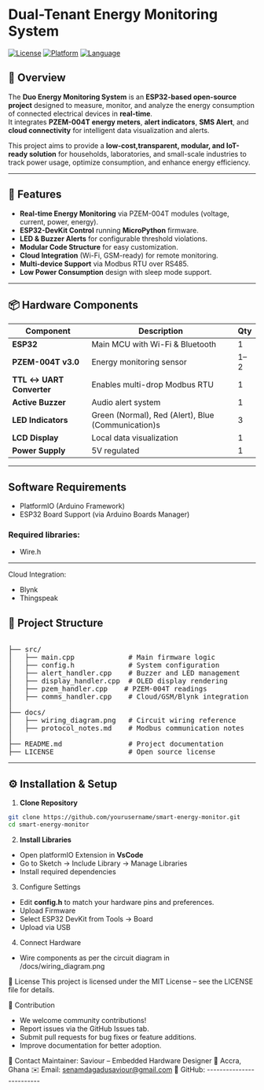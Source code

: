 # Dual-Tenant Energy Monitoring System

[![License](https://img.shields.io/badge/license-MIT-blue.svg)](LICENSE)
[![Platform](https://img.shields.io/badge/platform-PlatformIO)](#)
[![Language](https://img.shields.io/badge/language-C/C++-green.svg)](#)

## 📌 Overview
The **Duo Energy Monitoring System** is an **ESP32-based open-source project** designed to measure, monitor, and analyze the energy consumption of connected electrical devices in **real-time**.  
It integrates **PZEM-004T energy meters**, **alert indicators**, **SMS Alert**, and **cloud connectivity** for intelligent data visualization and alerts.

This project aims to provide a **low-cost,transparent, modular, and IoT-ready solution** for households, laboratories, and small-scale industries to track power usage, optimize consumption, and enhance energy efficiency.

---

## 🎯 Features
- **Real-time Energy Monitoring** via PZEM-004T modules (voltage, current, power, energy).
- **ESP32-DevKit Control** running **MicroPython** firmware.
- **LED & Buzzer Alerts** for configurable threshold violations.
- **Modular Code Structure** for easy customization.
- **Cloud Integration** (Wi-Fi, GSM-ready) for remote monitoring.
- **Multi-device Support** via Modbus RTU over RS485.
- **Low Power Consumption** design with sleep mode support.

---

## 📦 Hardware Components
| Component                   | Description                     | Qty |
|-----------------------------|---------------------------------|-----|
| **ESP32**                   | Main MCU with Wi-Fi & Bluetooth | 1   |
| **PZEM-004T v3.0**          | Energy monitoring sensor        | 1–2 |
| **TTL ↔ UART Converter**    | Enables multi-drop Modbus RTU   | 1   |
| **Active Buzzer**           | Audio alert system              | 1   |
| **LED Indicators**          | Green (Normal), Red (Alert), Blue (Communication)s               | 3   |
| **LCD Display**             | Local data visualization        | 1   |
| **Power Supply**            | 5V regulated                    | 1   |

---
## Software Requirements

- PlatformIO (Arduino Framework)
- ESP32 Board Support (via Arduino Boards Manager)

### Required libraries:
  - Wire.h

 ---   

Cloud Integration:
- Blynk
- Thingspeak

## 📂 Project Structure
<pre> 
├── src/
│   ├── main.cpp             # Main firmware logic
│   ├── config.h             # System configuration
│   ├── alert_handler.cpp    # Buzzer and LED management
│   ├── display_handler.cpp  # OLED display rendering
│   ├── pzem_handler.cpp    # PZEM-004T readings
│   ├── comms_handler.cpp    # Cloud/GSM/Blynk integration
│
├── docs/
│   ├── wiring_diagram.png   # Circuit wiring reference
│   ├── protocol_notes.md    # Modbus communication notes
│
├── README.md                # Project documentation
├── LICENSE                  # Open source license
</pre>


---

## ⚙️ Installation & Setup
1. **Clone Repository**
  ```bash
  git clone https://github.com/yourusername/smart-energy-monitor.git
  cd smart-energy-monitor
  ```

2. **Install Libraries**
  - Open platformIO Extension in **VsCode** 
  - Go to Sketch → Include Library → Manage Libraries
  - Install required dependencies

3. Configure Settings
  - Edit **config.h** to match your hardware pins and preferences.
  - Upload Firmware
  - Select ESP32 DevKit from Tools → Board
  - Upload via USB

4. Connect Hardware
  - Wire components as per the circuit diagram in /docs/wiring_diagram.png

📜 License
This project is licensed under the MIT License – see the LICENSE file for details.

🤝 Contribution
  - We welcome community contributions!
  - Report issues via the GitHub Issues tab.
  - Submit pull requests for bug fixes or feature additions.
  - Improve documentation for better adoption.

📧 Contact
Maintainer: Saviour – Embedded Hardware Designer
📍 Accra, Ghana
✉️ Email: senamdagadusaviour@gmail.com
🔗 GitHub: -------------------------


